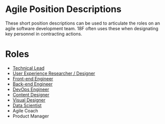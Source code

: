 # Agile Position Descriptions
These short position descriptions can be used to articulate the roles on an agile software development team. 18F often uses these when designating key personnel in contracting actions. 

# Roles
- [Technical Lead](https://github.com/18F/agile_position_descriptions/blob/main/technical_lead.md)
- [User Experience Researcher / Designer](https://github.com/18F/agile_position_descriptions/blob/main/user_experience_researcher_designer.md)
- [Front-end Engineer](https://github.com/18F/agile_position_descriptions/blob/main/front_end_engineer.md)
- [Back-end Engineer](https://github.com/18F/agile_position_descriptions/blob/main/back_end_engineer.md)
- [DevOps Engineer](https://github.com/18F/agile_position_descriptions/blob/main/devops_engineer.md)
- [Content Designer](https://github.com/18F/agile_position_descriptions/blob/main/content_designer.md)
- [Visual Designer](https://github.com/18F/agile_position_descriptions/blob/main/visual_designer.md)
- [Data Scientist](https://github.com/18F/agile_position_descriptions/blob/main/data_scientist.md)
- Agile Coach
- Product Manager
